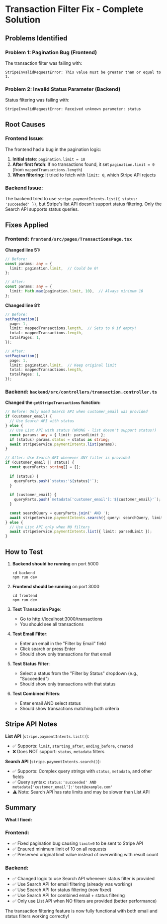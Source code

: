 # Transaction Filter Fix - Complete Solution

## Problems Identified

### Problem 1: Pagination Bug (Frontend)
The transaction filter was failing with:
```
StripeInvalidRequestError: This value must be greater than or equal to 1.
```

### Problem 2: Invalid Status Parameter (Backend)
Status filtering was failing with:
```
StripeInvalidRequestError: Received unknown parameter: status
```

## Root Causes

### Frontend Issue:
The frontend had a bug in the pagination logic:

1. **Initial state**: `pagination.limit = 10`
2. **After first fetch**: If no transactions found, it set `pagination.limit = 0` (from `mappedTransactions.length`)
3. **When filtering**: It tried to fetch with `limit: 0`, which Stripe API rejects

### Backend Issue:
The backend tried to use `stripe.paymentIntents.list({ status: 'succeeded' })`, but Stripe's list API doesn't support status filtering. Only the Search API supports status queries.

## Fixes Applied

### Frontend: `frontend/src/pages/TransactionsPage.tsx`

**Changed line 51:**
```typescript
// Before:
const params: any = {
  limit: pagination.limit,  // Could be 0!
};

// After:
const params: any = {
  limit: Math.max(pagination.limit, 10),  // Always minimum 10
};
```

**Changed line 81:**
```typescript
// Before:
setPagination({
  page: 1,
  limit: mappedTransactions.length,  // Sets to 0 if empty!
  total: mappedTransactions.length,
  totalPages: 1,
});

// After:
setPagination({
  page: 1,
  limit: pagination.limit,  // Keep original limit
  total: mappedTransactions.length,
  totalPages: 1,
});
```

### Backend: `backend/src/controllers/transaction.controller.ts`

**Changed the `getStripeTransactions` function:**

```typescript
// Before: Only used Search API when customer_email was provided
if (customer_email) {
  // Use Search API with status
} else {
  // Use List API with status (WRONG - list doesn't support status!)
  const params: any = { limit: parsedLimit };
  if (status) params.status = status as string;
  await stripeService.paymentIntents.list(params);
}

// After: Use Search API whenever ANY filter is provided
if (customer_email || status) {
  const queryParts: string[] = [];
  
  if (status) {
    queryParts.push(`status:'${status}'`);
  }
  
  if (customer_email) {
    queryParts.push(`metadata['customer_email']:'${customer_email}'`);
  }

  const searchQuery = queryParts.join(' AND ');
  await stripeService.paymentIntents.search({ query: searchQuery, limit: parsedLimit });
} else {
  // Use List API only when NO filters
  await stripeService.paymentIntents.list({ limit: parsedLimit });
}
```

## How to Test

1. **Backend should be running** on port 5000
   ```
   cd backend
   npm run dev
   ```

2. **Frontend should be running** on port 3000
   ```
   cd frontend
   npm run dev
   ```

3. **Test Transaction Page**:
   - Go to http://localhost:3000/transactions
   - You should see all transactions

4. **Test Email Filter**:
   - Enter an email in the "Filter by Email" field
   - Click search or press Enter
   - Should show only transactions for that email

5. **Test Status Filter**:
   - Select a status from the "Filter by Status" dropdown (e.g., "Succeeded")
   - Should show only transactions with that status

6. **Test Combined Filters**:
   - Enter email AND select status
   - Should show transactions matching both criteria

## Stripe API Notes

**List API** (`stripe.paymentIntents.list()`):
- ✅ Supports: `limit`, `starting_after`, `ending_before`, `created`
- ❌ Does NOT support: `status`, `metadata` filters

**Search API** (`stripe.paymentIntents.search()`):
- ✅ Supports: Complex query strings with `status`, `metadata`, and other fields
- ✅ Query syntax: `status:'succeeded' AND metadata['customer_email']:'test@example.com'`
- ⚠️ Note: Search API has rate limits and may be slower than List API

## Summary

**What I fixed:**

### Frontend:
- ✅ Fixed pagination bug causing `limit=0` to be sent to Stripe API
- ✅ Ensured minimum limit of 10 on all requests
- ✅ Preserved original limit value instead of overwriting with result count

### Backend:
- ✅ Changed logic to use Search API whenever status filter is provided
- ✅ Use Search API for email filtering (already was working)
- ✅ Use Search API for status filtering (now fixed)
- ✅ Use Search API for combined email + status filtering
- ✅ Only use List API when NO filters are provided (better performance)

The transaction filtering feature is now fully functional with both email and status filters working correctly!

